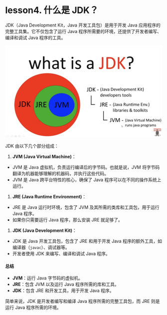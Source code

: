 # lesson4. 什么是 JDK？

JDK（Java Development Kit，Java 开发工具包）是用于开发 Java 应用程序的完整工具集。它不仅包含了运行 Java 程序所需要的环境，还提供了开发者编写、编译和调试 Java 程序的工具。

![img](../images/1725849866904-82729d51-e557-414b-8c9d-8a73a05cdf3c.jpeg)

JDK 由以下几个部分组成：

1. **JVM (Java Virtual Machine)**：

- JVM 是 Java 虚拟机，负责运行编译后的字节码。也就是说，JVM 将字节码翻译为机器能够理解的机器码，并执行这些代码。
- JVM 是 Java 跨平台特性的核心，确保了 Java 程序可以在不同的操作系统上运行。

1. **JRE (Java Runtime Environment)**：

- JRE 是 Java 运行时环境，包含了 JVM 及其所需的类库和工具包，用于运行 Java 程序。
- 如果你只需要运行 Java 程序，那么安装 JRE 就足够了。

1. **JDK (Java Development Kit)**：

- JDK 是 Java 开发工具包，包含了 JRE 和用于开发 Java 程序的额外工具，如编译器（`javac`）、调试器等。
- 开发者使用 JDK 来编写、编译和调试 Java 程序。

#### 总结

- **JVM**：运行 Java 字节码的虚拟机。
- **JRE**：包含 JVM 以及运行 Java 程序所需的库和工具。
- **JDK**：包含 JRE 和开发工具，用于开发 Java 程序。

简单来说，JDK 是开发者编写和编译 Java 程序所需的完整工具包，而 JRE 则是运行 Java 程序所需的环境。